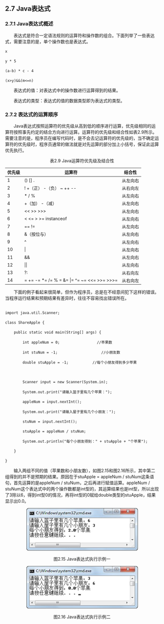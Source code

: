 ##  2.7  Java表达式

###  2.7.1  Java表达式概述  

&emsp;&emsp;表达式是符合一定语法规则的运算符和操作数的组合。下面列举了一些表达式，需要注意的是，单个操作数也是表达式。


```
x

y * 5

(a-b) * c - 4

(x>y)&&(m<=n)
```
&emsp;&emsp;表达式的值：对表达式中的操作数进行运算得到的结果。

&emsp;&emsp;表达式的类型：表达式的值的数据类型即为表达式的类型。

### 2.7.2  表达式的运算顺序  

&emsp;&emsp;Java表达式按照运算符的优先级从高到低的顺序进行运算，优先级相同的运算符按照事先约定的结合方向进行运算。运算符的优先级和结合性如表2.9所示。需要注意的是，程序员在编写代码时，是不会去记运算符的优先级的，当不确定运算符的优先级时，程序员通常的做法就是对先运算的部分加上小括号，保证此运算优先执行。
<p align="center">表2.9  Java运算符优先级及结合性</p>  


| 优先级 | 运算符                                                       | 结合性   |
| ------ | ------------------------------------------------------------ | -------- |
| 1      | ()  []  .                                                    | 从左向右 |
| 2      | !  +（正） -（负）  ~  ++  --                                | 从右向左 |
| 3      | *  /  %                                                      | 从左向右 |
| 4      | +（加） -（减）                                              | 从左向右 |
| 5      | <<    >>  >>>                                                | 从左向右 |
| 6      | <  <=  >    >=  instanceof                                   | 从左向右 |
| 7      | ==  !=                                                       | 从左向右 |
| 8      | &（按位与）                                                  | 从左向右 |
| 9      | ^                                                            | 从左向右 |
| 10     | &#124;                                                           | 从左向右 |
| 11     | &&                                                           | 从左向右 |
| 12     |&#124;&#124;                                                        | 从左向右 |
| 13     | ?:                                                           | 从右向左 |
| 14     | =  +=  -=  \*=  /=  %  =  &=    &#124;=  ^=  ~=  <<=  >>=    >>>= | 从右向左 |

 



&emsp;&emsp;下面的例子看起来很简单，但作为程序员，总是在不经意间犯下这样的错误。当程序运行结果和预期结果有差异时，往往不容易找出错误所在。

``` 

import java.util.Scanner;

class ShareApple {

    public static void main(String[] args) {

        int appleNum = 0;                 //苹果数

        int stuNum = -1;                    //小朋友数

        double stuApple = -1;           //每个小朋友得到多少苹果



        Scanner input = new Scanner(System.in);

        System.out.print("请输入篮子里有几个苹果：");

        appleNum = input.nextInt();

        System.out.print("请输入屋子里有几个小朋友：");

        stuNum = input.nextInt();

        stuApple = appleNum / stuNum;

        System.out.println("每个小朋友得到：" + stuApple + "个苹果");

    }

}
```


&emsp;&emsp;输入两组不同的值（苹果数和小朋友数），如图2.15和图2.16所示，其中第二组得到的并不是预期的结果。原因在于stuApple = appleNum / stuNum这条语句，首先运算的是appleNum / stuNum，之后再进行赋值运算。appleNum / stuNum这个表达式中的两个操作数都是int型的，其运算结果也是int型，所以出现了3除以6，得到int型0的情况，再将int型的0赋给double类型的stuApple，结果显示出0.0。


<p align="center"><img src="../../img/d2z/tu2.15.jpg"/></p> 
<p align="center">图2.15  Java表达式执行示例一  </p>  

<p align="center"><img src="../../img/d2z/tu2.16.jpg"/></p> 
<p align="center">图2.16  Java表达式执行示例二 </p>  
